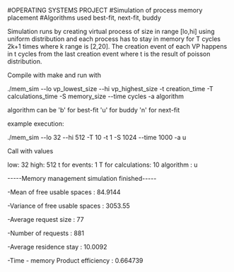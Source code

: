 #OPERATING SYSTEMS PROJECT
#Simulation of process memory placement
#Algorithms used best-fit, next-fit, buddy

Simulation runs by creating virtual process of size in range [lo,hi] using
uniform distribution and each process has to stay in memory for T cycles 2k+1
times where k range is [2,20]. The creation event of each  VP happens in t cycles
from the last creation event where t is the result of poisson distribution.

Compile with make and run with

./mem_sim --lo vp_lowest_size --hi vp_highest_size -t creation_time -T calculations_time -S memory_size --time cycles -a algorithm

algorithm can be 'b' for best-fit 'u' for buddy 'n' for next-fit

example execution:

./mem_sim --lo 32 --hi 512 -T 10 -t 1 -S 1024 --time 1000 -a u

Call with values

low: 32 high: 512 t for events: 1 T for calculations: 10 algorithm : u

-----Memory management simulation finished-----

-Mean of free usable spaces       : 84.9144

-Variance of free usable spaces   : 3053.55

-Average request size             : 77

-Number of requests               : 881

-Average residence stay           : 10.0092

-Time - memory Product efficiency : 0.664739


